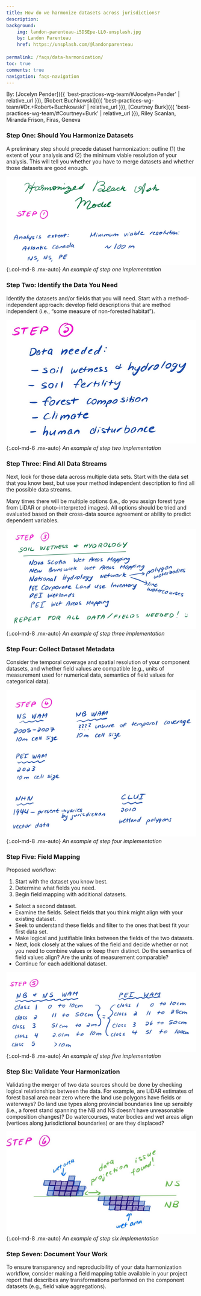 ```yaml
---
title: How do we harmonize datasets across jurisdictions?
description: 
background: 
    img: landon-parenteau-i5DSEpe-LL0-unsplash.jpg
    by: Landon Parenteau
    href: https://unsplash.com/@landonparenteau
  
permalink: /faqs/data-harmonization/
toc: true
comments: true
navigation: faqs-navigation
---
```


By: [Jocelyn Pender]({{ 'best-practices-wg-team/#Jocelyn+Pender' | relative_url }}), [Robert Buchkowski]({{ 'best-practices-wg-team/#Dr.+Robert+Buchkowski' | relative_url }}), [Courtney Burk]({{ 'best-practices-wg-team/#Courtney+Burk' | relative_url }}), Riley Scanlan, Miranda Frison, Firas, Geneva

### Step One: Should You Harmonize Datasets

A preliminary step should precede dataset harmonization: outline (1) the extent of your analysis and (2) the minimum viable resolution of your analysis. This will tell you whether you have to merge datasets and whether those datasets are good enough.

![Step One](../../assets/images/Step1.jpg){:.col-md-8 .mx-auto}
_An example of step one implementation_

### Step Two: Identify the Data You Need

Identify the datasets and/or fields that you will need. Start with a method-independent approach: develop field descriptions that are method independent (i.e., “some measure of non-forested habitat”). 

![Step Two](../../assets/images/Step2.jpg){:.col-md-6 .mx-auto} 
_An example of step two implementation_

### Step Three: Find All Data Streams

Next, look for those data across multiple data sets. Start with the data set that you know best, but use your method independent description to find all the possible data streams.

Many times there will be multiple options (i.e., do you assign forest type from LiDAR or photo-interpreted images). All options should be tried and evaluated based on their cross-data source agreement or ability to predict dependent variables.

![Step Three](../../assets/images/Step3.jpg){:.col-md-8 .mx-auto} 
_An example of step three implementation_

### Step Four: Collect Dataset Metadata

Consider the temporal coverage and spatial resolution of your component datasets, and whether field values are compatible (e.g., units of measurement used for numerical data, semantics of field values for categorical data).

![Step Four](../../assets/images/Step4.jpg){:.col-md-8 .mx-auto} 
_An example of step four implementation_

### Step Five: Field Mapping

Proposed workflow:
1. Start with the dataset you know best. 
2. Determine what fields you need.
3. Begin field mapping with additional datasets. 
* Select a second dataset. 
* Examine the fields. Select fields that you think might align with your existing dataset. 
* Seek to understand these fields and filter to the ones that best fit your first data set.
* Make logical and justifiable links between the fields of the two datasets. 
* Next, look closely at the values of the field and decide whether or not you need to combine values or keep them distinct. Do the semantics of field values align? Are the units of measurement comparable?
* Continue for each additional dataset.

![Step Five](../../assets/images/Step5.jpg){:.col-md-8 .mx-auto}
_An example of step five implementation_ 

### Step Six: Validate Your Harmonization

Validating the merger of two data sources should be done by checking logical relationships between the data. For example, are LiDAR estimates of forest basal area near zero where the land use polygons have fields or waterways? Do land use types along provincial boundaries line up sensibly (i.e., a forest stand spanning the NB and NS doesn't have unreasonable composition changes)? Do watercourses, water bodies and wet areas align (vertices along jurisdictional boundaries) or are they displaced?

![Step Six](../../assets/images/Step6.jpg){:.col-md-8 .mx-auto} 
_An example of step six implementation_

### Step Seven: Document Your Work

To ensure transparency and reproducibility of your data harmonization workflow, consider making a field mapping table available in your project report that describes any transformations performed on the component datasets (e.g., field value aggregations).

